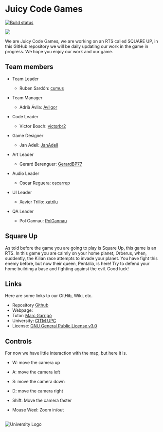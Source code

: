 # Juicy Code Games
[![Build status](https://ci.appveyor.com/api/projects/status/jpka2pcwthvf5oqg?svg=true)](https://ci.appveyor.com/project/PolGannau/juicy-code-games-project-2)

![](https://github.com/PolGannau/Juicy-Code-Games_Project-2/blob/master/WikiResources/Home%20page%20picts/team%20logo1%20sin%20fondo.png)

We are Juicy Code Games, we are working on an RTS called SQUARE UP, in this GitHub repository we will be daily updating our work in the game in progress. We hope you enjoy our work and our game.

## Team members
* Team Leader
  * Ruben Sardón: [cumus](https://github.com/cumus)
  
* Team Manager
  * Adrià Ávila: [Avilgor](https://github.com/Avilgor)
  
* Code Leader
  * Victor Bosch: [victorbr2](https://github.com/victorbr2)
  
* Game Designer
  * Jan Adell: [JanAdell](https://github.com/JanAdell)
  
* Art Leader
  * Gerard Berenguer: [GerardBP77](https://github.com/GerardBP77)
  
* Audio Leader
  * Oscar Reguera: [oscarrep](https://github.com/oscarrep)
  
* UI Leader
  * Xavier Trillo: [xatrilu](https://github.com/xatrilu)
  
* QA Leader
  * Pol Gannau: [PolGannau](https://github.com/PolGannau)
  
## Square Up
As told before the game you are going to play is Square Up, this game is an RTS. In this game you are calmly on your home planet, Orberus, when, suddently, the Kilian race attempts to invade your planet. You have fight this enemy before, but now their queen, Pentalia, is here! Try to defend your home building a base and fighting against the evil. Good luck!

## Links
Here are some links to our GitHib, Wiki, etc.
* Repository [Github](https://github.com/PolGannau/Juicy-Code-Games_Project-2)
* Webpage: 
* Tutor: [Marc Garrigó](https://github.com/markitus18)
* University: [CITM UPC](https://www.citm.upc.edu/)
* License: [GNU General Public License v3.0](https://github.com/PolGannau/Juicy-Code-Games_Project-2/blob/master/LICENSE)


## Controls
For now we have little interaction with the map, but here it is.
* W: move the camera up
* A: move the camera left
* S: move the camera down
* D: move the camera right

* Shift: Move the camera faster
* Mouse Weel: Zoom in/out

##
![University Logo](https://www.citm.upc.edu/templates/new/img/logoCITM.png?1401879059) 
